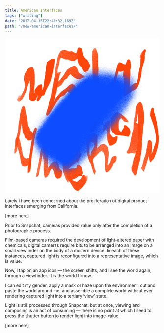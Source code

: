 ```yaml
---
title: American Interfaces
tags: ["writing"]
date: "2017-04-15T22:40:32.169Z"
path: "/new-american-interfaces/"
---
```


![New American Interface](./1.png)

Lately I have been concerned about the proliferation of digital product interfaces emerging from California.

[more here]

Prior to Snapchat, cameras provided value only after the completion of a photographic process.

Film-based cameras required the development of light-altered paper with chemicals, digital cameras require bits to be arranged into an image on a small viewfinder on the body of a modern device. In each of these instances, captured light is reconfigured into a representative image, which is value.

Now, I tap on an app icon — the screen shifts, and I see the world again, through a viewfinder. It is the world I know.

I can edit my gender, apply a mask or haze upon the environment, cut and paste the world around me, and assemble a complete world without ever rendering captured light into a tertiary ‘view’ state.

Light is still processed through Snapchat, but at once, viewing and composing is an act of consuming — there is no point at which I need to press the shutter button to render light into image-value.

[more here]